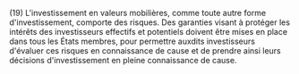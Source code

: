 (19) L'investissement en valeurs mobilières, comme toute autre forme d'investissement, comporte des risques. Des garanties visant à protéger les intérêts des investisseurs effectifs et potentiels doivent être mises en place dans tous les États membres, pour permettre auxdits investisseurs d'évaluer ces risques en connaissance de cause et de prendre ainsi leurs décisions d'investissement en pleine connaissance de cause.